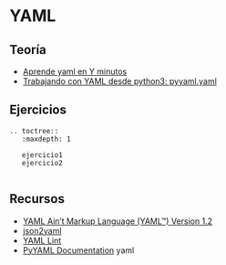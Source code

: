 # YAML

## Teoría

* [Aprende yaml en Y minutos](https://learnxinyminutes.com/docs/es-es/yaml-es/)
* [Trabajando con YAML desde python3: pyyaml.yaml](../../pyyaml.html)

## Ejercicios

```eval_rst
.. toctree::
   :maxdepth: 1
   
   ejercicio1
   ejercicio2
     
```


## Recursos

* [YAML Ain’t Markup Language (YAML™) Version 1.2](http://www.yaml.org/spec/1.2/spec.html)
* [json2yaml](https://www.json2yaml.com/)
* [YAML Lint](http://www.yamllint.com/)
* [PyYAML Documentation](https://pyyaml.org/wiki/PyYAMLDocumentation)
yaml